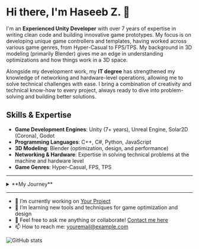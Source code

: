 # Hi there, I'm Haseeb Z. 👋

I'm an **Experienced Unity Developer** with over 7 years of expertise in writing clean code and building innovative game prototypes. My focus is on developing unique game controllers and templates, having worked across various game genres, from Hyper-Casual to FPS/TPS. My background in 3D modeling (primarily Blender) gives me an edge in understanding optimizations and how things work in a 3D space.

Alongside my development work, my **IT degree** has strengthened my knowledge of networking and hardware-level operations, allowing me to solve technical challenges with ease. I bring a combination of creativity and technical know-how to every project, always ready to dive into problem-solving and building better solutions.

## Skills & Expertise
- **Game Development Engines**: Unity (7+ years), Unreal Engine, Solar2D (Corona), Godot
- **Programming Languages**: C++, C#, Python, JavaScript
- **3D Modeling**: Blender (optimization, design, and performance)
- **Networking & Hardware**: Expertise in solving technical problems at the machine and hardware level
- **Game Genres**: Hyper-Casual, FPS, TPS

---

<details>
<summary>**My Journey**</summary>

When I was 5, I fell in love with video games. Those early days were full of wonder as I spent hours immersed in play, all the while dreaming of making games myself one day. At the time, I didn’t know how game development worked, but the passion to create never left me.

At 12, I began my coding journey, initially creating malware and viruses just for fun, driven by a fascination with how things work. It wasn’t long before I found my true calling—game development. I started with GameMaker, which served as my introduction to game creation. But when I discovered Unity 4, everything changed. Unity became my platform, and from then on, I’ve been coding and building in Unity.

As my skills grew, so did my understanding of various engines. I explored **Unreal, Solar2D (Corona), and Godot**, while mastering languages like **C++, C#, Python, and JavaScript**. Each project was a new chapter, each failure a lesson learned. Today, I continue to build, dream, and code, always looking to push the limits of what’s possible in game development.

</details>

---

- 🔭 I’m currently working on [Your Project](https://github.com/YourUsername/YourProject)
- 🌱 I’m learning new tools and techniques for game optimization and design
- 💬 Feel free to ask me anything or collaborate! [Contact me here](mailto:youremail@example.com)
- 📫 How to reach me: [youremail@example.com](mailto:youremail@example.com)

![GitHub stats](https://github-readme-stats.vercel.app/api?username=YourUsername&show_icons=true)
